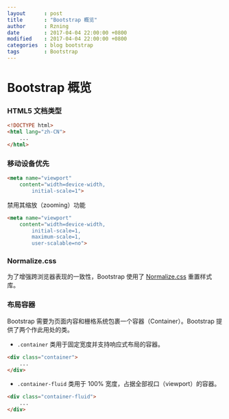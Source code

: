 ```yaml
---
layout      : post
title       : "Bootstrap 概览"
author      : Rzning
date        : 2017-04-04 22:00:00 +0800
modified    : 2017-04-04 22:00:00 +0800
categories  : blog bootstrap
tags        : Bootstrap
---
```


# Bootstrap 概览

### HTML5 文档类型

```html
<!DOCTYPE html>
<html lang="zh-CN">
    ...
</html>
```

### 移动设备优先

```html
<meta name="viewport" 
    content="width=device-width,
        initial-scale=1">
```

禁用其缩放（zooming）功能

```html
<meta name="viewport"
    content="width=device-width,
        initial-scale=1,
        maximum-scale=1,
        user-scalable=no">
```

### Normalize.css

为了增强跨浏览器表现的一致性，Bootstrap 使用了 [Normalize.css](http://necolas.github.io/normalize.css/) 重置样式库。

### 布局容器

Bootstrap 需要为页面内容和栅格系统包裹一个容器（Container）。Bootstrap 提供了两个作此用处的类。

- `.container` 类用于固定宽度并支持响应式布局的容器。

```html
<div class="container">
    ...
</div>
```

- `.container-fluid` 类用于 100% 宽度，占据全部视口（viewport）的容器。

```html
<div class="container-fluid">
    ...
</div>
```

